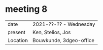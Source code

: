 # meeting 8
|          |                         |
| -------- | ----------------------- |
| date     | 2021-??-?? - Wednesday
| present  | Ken, Stelios, Jos
| Location | Bouwkunde, 3dgeo-office
